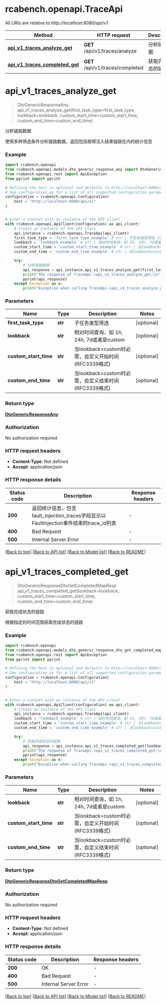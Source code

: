 # rcabench.openapi.TraceApi

All URIs are relative to *http://localhost:8080/api/v1*

Method | HTTP request | Description
------------- | ------------- | -------------
[**api_v1_traces_analyze_get**](TraceApi.md#api_v1_traces_analyze_get) | **GET** /api/v1/traces/analyze | 分析链路数据
[**api_v1_traces_completed_get**](TraceApi.md#api_v1_traces_completed_get) | **GET** /api/v1/traces/completed | 获取完成状态的链路


# **api_v1_traces_analyze_get**
> DtoGenericResponseAny api_v1_traces_analyze_get(first_task_type=first_task_type, lookback=lookback, custom_start_time=custom_start_time, custom_end_time=custom_end_time)

分析链路数据

使用多种筛选条件分析链路数据，返回包括故障注入结束链路在内的统计信息

### Example


```python
import rcabench.openapi
from rcabench.openapi.models.dto_generic_response_any import DtoGenericResponseAny
from rcabench.openapi.rest import ApiException
from pprint import pprint

# Defining the host is optional and defaults to http://localhost:8080/api/v1
# See configuration.py for a list of all supported configuration parameters.
configuration = rcabench.openapi.Configuration(
    host = "http://localhost:8080/api/v1"
)


# Enter a context with an instance of the API client
with rcabench.openapi.ApiClient(configuration) as api_client:
    # Create an instance of the API class
    api_instance = rcabench.openapi.TraceApi(api_client)
    first_task_type = 'first_task_type_example' # str | 子任务类型筛选 (optional)
    lookback = 'lookback_example' # str | 相对时间查询，如 1h, 24h, 7d或者是custom (optional)
    custom_start_time = 'custom_start_time_example' # str | 当lookback=custom时必需，自定义开始时间(RFC3339格式) (optional)
    custom_end_time = 'custom_end_time_example' # str | 当lookback=custom时必需，自定义结束时间(RFC3339格式) (optional)

    try:
        # 分析链路数据
        api_response = api_instance.api_v1_traces_analyze_get(first_task_type=first_task_type, lookback=lookback, custom_start_time=custom_start_time, custom_end_time=custom_end_time)
        print("The response of TraceApi->api_v1_traces_analyze_get:\n")
        pprint(api_response)
    except Exception as e:
        print("Exception when calling TraceApi->api_v1_traces_analyze_get: %s\n" % e)
```



### Parameters


Name | Type | Description  | Notes
------------- | ------------- | ------------- | -------------
 **first_task_type** | **str**| 子任务类型筛选 | [optional] 
 **lookback** | **str**| 相对时间查询，如 1h, 24h, 7d或者是custom | [optional] 
 **custom_start_time** | **str**| 当lookback&#x3D;custom时必需，自定义开始时间(RFC3339格式) | [optional] 
 **custom_end_time** | **str**| 当lookback&#x3D;custom时必需，自定义结束时间(RFC3339格式) | [optional] 

### Return type

[**DtoGenericResponseAny**](DtoGenericResponseAny.md)

### Authorization

No authorization required

### HTTP request headers

 - **Content-Type**: Not defined
 - **Accept**: application/json

### HTTP response details

| Status code | Description | Response headers |
|-------------|-------------|------------------|
**200** | 返回统计信息，包含fault_injection_traces字段显示以FaultInjection事件结束的trace_id列表 |  -  |
**400** | Bad Request |  -  |
**500** | Internal Server Error |  -  |

[[Back to top]](#) [[Back to API list]](../README.md#documentation-for-api-endpoints) [[Back to Model list]](../README.md#documentation-for-models) [[Back to README]](../README.md)

# **api_v1_traces_completed_get**
> DtoGenericResponseDtoGetCompletedMapResp api_v1_traces_completed_get(lookback=lookback, custom_start_time=custom_start_time, custom_end_time=custom_end_time)

获取完成状态的链路

根据指定的时间范围获取完成状态的链路

### Example


```python
import rcabench.openapi
from rcabench.openapi.models.dto_generic_response_dto_get_completed_map_resp import DtoGenericResponseDtoGetCompletedMapResp
from rcabench.openapi.rest import ApiException
from pprint import pprint

# Defining the host is optional and defaults to http://localhost:8080/api/v1
# See configuration.py for a list of all supported configuration parameters.
configuration = rcabench.openapi.Configuration(
    host = "http://localhost:8080/api/v1"
)


# Enter a context with an instance of the API client
with rcabench.openapi.ApiClient(configuration) as api_client:
    # Create an instance of the API class
    api_instance = rcabench.openapi.TraceApi(api_client)
    lookback = 'lookback_example' # str | 相对时间查询，如 1h, 24h, 7d或者是custom (optional)
    custom_start_time = 'custom_start_time_example' # str | 当lookback=custom时必需，自定义开始时间(RFC3339格式) (optional)
    custom_end_time = 'custom_end_time_example' # str | 当lookback=custom时必需，自定义结束时间(RFC3339格式) (optional)

    try:
        # 获取完成状态的链路
        api_response = api_instance.api_v1_traces_completed_get(lookback=lookback, custom_start_time=custom_start_time, custom_end_time=custom_end_time)
        print("The response of TraceApi->api_v1_traces_completed_get:\n")
        pprint(api_response)
    except Exception as e:
        print("Exception when calling TraceApi->api_v1_traces_completed_get: %s\n" % e)
```



### Parameters


Name | Type | Description  | Notes
------------- | ------------- | ------------- | -------------
 **lookback** | **str**| 相对时间查询，如 1h, 24h, 7d或者是custom | [optional] 
 **custom_start_time** | **str**| 当lookback&#x3D;custom时必需，自定义开始时间(RFC3339格式) | [optional] 
 **custom_end_time** | **str**| 当lookback&#x3D;custom时必需，自定义结束时间(RFC3339格式) | [optional] 

### Return type

[**DtoGenericResponseDtoGetCompletedMapResp**](DtoGenericResponseDtoGetCompletedMapResp.md)

### Authorization

No authorization required

### HTTP request headers

 - **Content-Type**: Not defined
 - **Accept**: application/json

### HTTP response details

| Status code | Description | Response headers |
|-------------|-------------|------------------|
**200** | OK |  -  |
**400** | Bad Request |  -  |
**500** | Internal Server Error |  -  |

[[Back to top]](#) [[Back to API list]](../README.md#documentation-for-api-endpoints) [[Back to Model list]](../README.md#documentation-for-models) [[Back to README]](../README.md)

